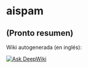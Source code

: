 # aispam
## (Pronto resumen)

Wiki autogenerada (en inglés):

[![Ask DeepWiki](https://deepwiki.com/badge.svg)](https://deepwiki.com/WillMedina/aispam)